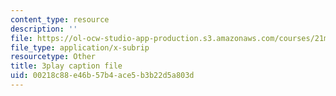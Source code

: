 ```yaml
---
content_type: resource
description: ''
file: https://ol-ocw-studio-app-production.s3.amazonaws.com/courses/21m-355-musical-improvisation-spring-2013/00218c88e46b57b4ace5b3b22d5a803d_Posv6O0845c.vtt
file_type: application/x-subrip
resourcetype: Other
title: 3play caption file
uid: 00218c88-e46b-57b4-ace5-b3b22d5a803d
---
```

